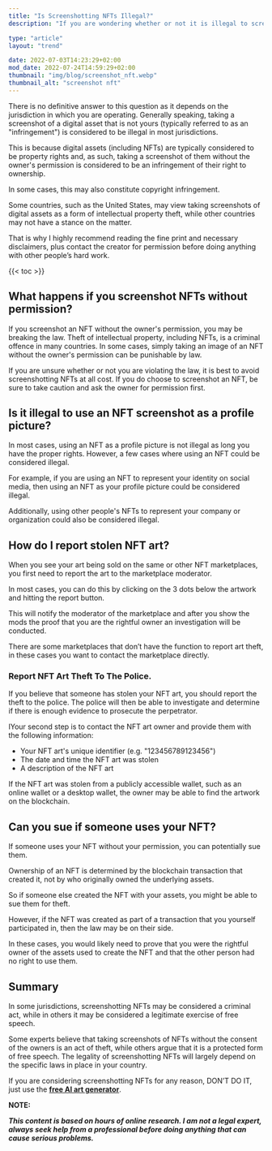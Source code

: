 ```yaml
---
title: "Is Screenshotting NFTs Illegal?"
description: "If you are wondering whether or not it is illegal to screenshot an NFT, this article will hopefully clear things up for you."

type: "article"
layout: "trend"

date: 2022-07-03T14:23:29+02:00
mod_date: 2022-07-24T14:59:29+02:00
thumbnail: "img/blog/screenshot_nft.webp"
thumbnail_alt: "screenshot nft"
---
```

There is no definitive answer to this question as it depends on the jurisdiction in which you are operating. Generally speaking, taking a screenshot of a digital asset that is not yours (typically referred to as an "infringement") is considered to be illegal in most jurisdictions.

This is because digital assets (including NFTs) are typically considered to be property rights and, as such, taking a screenshot of them without the owner's permission is considered to be an infringement of their right to ownership. 

In some cases, this may also constitute copyright infringement.

Some countries, such as the United States, may view taking screenshots of digital assets as a form of intellectual property theft, while other countries may not have a stance on the matter.

That is why I highly recommend reading the fine print and necessary disclaimers, plus contact the creator for permission before doing anything with other people’s hard work.

{{< toc >}}

## What happens if you screenshot NFTs without permission?

If you screenshot an NFT without the owner's permission, you may be breaking the law. Theft of intellectual property, including NFTs, is a criminal offence in many countries. In some cases, simply taking an image of an NFT without the owner's permission can be punishable by law.

If you are unsure whether or not you are violating the law, it is best to avoid screenshotting NFTs at all cost. If you do choose to screenshot an NFT, be sure to take caution and ask the owner for permission first.

## Is it illegal to use an NFT screenshot as a profile picture?

In most cases, using an NFT as a profile picture is not illegal as long you have the proper rights. However, a few cases where using an NFT could be considered illegal.

For example, if you are using an NFT to represent your identity on social media, then using an NFT as your profile picture could be considered illegal. 

Additionally, using other people's NFTs to represent your company or organization could also be considered illegal.

## How do I report stolen NFT art?

When you see your art being sold on the same or other NFT marketplaces, you first need to report the art to the marketplace moderator.

In most cases, you can do this by clicking on the 3 dots below the artwork and hitting the report button.

This will notify the moderator of the marketplace and after you show the mods the proof that you are the rightful owner an investigation will be conducted.

There are some marketplaces that don’t have the function to report art theft, in these cases you want to contact the marketplace directly.

### Report NFT Art Theft To The Police.

If you believe that someone has stolen your NFT art, you should report the theft to the police. The police will then be able to investigate and determine if there is enough evidence to prosecute the perpetrator.

IYour second step is to contact the NFT art owner and provide them with the following information:

*   Your NFT art's unique identifier (e.g. "123456789123456")
*   The date and time the NFT art was stolen
*   A description of the NFT art

If the NFT art was stolen from a publicly accessible wallet, such as an online wallet or a desktop wallet, the owner may be able to find the artwork on the blockchain. 

## Can you sue if someone uses your NFT?

If someone uses your NFT without your permission, you can potentially sue them. 

Ownership of an NFT is determined by the blockchain transaction that created it, not by who originally owned the underlying assets. 

So if someone else created the NFT with your assets, you might be able to sue them for theft. 

However, if the NFT was created as part of a transaction that you yourself participated in, then the law may be on their side. 

In these cases, you would likely need to prove that you were the rightful owner of the assets used to create the NFT and that the other person had no right to use them.

## Summary

In some jurisdictions, screenshotting NFTs may be considered a criminal act, while in others it may be considered a legitimate exercise of free speech.

Some experts believe that taking screenshots of NFTs without the consent of the owners is an act of theft, while others argue that it is a protected form of free speech. The legality of screenshotting NFTs will largely depend on the specific laws in place in your country.

If you are considering screenshotting NFTs for any reason, DON’T DO IT, just use the **[free AI art generator](/learn/how-to-use-ai-art-generator/)**.

**NOTE:**

**_This content is based on hours of online research. I am not a legal expert, always seek help from a professional before doing anything that can cause serious problems._**
